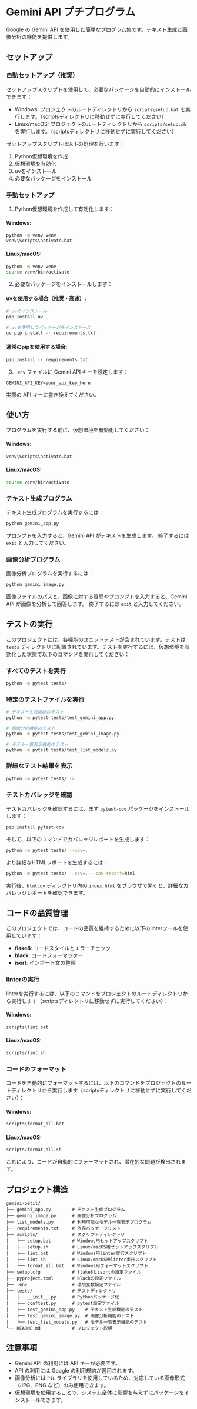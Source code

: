 # Gemini API プチプログラム

Google の Gemini API を使用した簡単なプログラム集です。テキスト生成と画像分析の機能を提供します。

## セットアップ

### 自動セットアップ（推奨）

セットアップスクリプトを使用して、必要なパッケージを自動的にインストールできます：

- Windows: プロジェクトのルートディレクトリから `scripts\setup.bat` を実行します。（scriptsディレクトリに移動せずに実行してください）
- Linux/macOS: プロジェクトのルートディレクトリから `scripts/setup.sh` を実行します。（scriptsディレクトリに移動せずに実行してください）

セットアップスクリプトは以下の処理を行います：
1. Python仮想環境を作成
2. 仮想環境を有効化
3. uvをインストール
4. 必要なパッケージをインストール

### 手動セットアップ

1. Python仮想環境を作成して有効化します：

#### Windows:
```bash
python -m venv venv
venv\Scripts\activate.bat
```

#### Linux/macOS:
```bash
python -m venv venv
source venv/bin/activate
```

2. 必要なパッケージをインストールします：

#### uvを使用する場合（推奨・高速）:

```bash
# uvのインストール
pip install uv

# uvを使用してパッケージをインストール
uv pip install -r requirements.txt
```

#### 通常のpipを使用する場合:

```bash
pip install -r requirements.txt
```

3. `.env` ファイルに Gemini API キーを設定します：

```
GEMINI_API_KEY=your_api_key_here
```

実際の API キーに書き換えてください。

## 使い方

プログラムを実行する前に、仮想環境を有効化してください：

#### Windows:
```bash
venv\Scripts\activate.bat
```

#### Linux/macOS:
```bash
source venv/bin/activate
```

### テキスト生成プログラム

テキスト生成プログラムを実行するには：

```bash
python gemini_app.py
```

プロンプトを入力すると、Gemini API がテキストを生成します。
終了するには `exit` と入力してください。

### 画像分析プログラム

画像分析プログラムを実行するには：

```bash
python gemini_image.py
```

画像ファイルのパスと、画像に対する質問やプロンプトを入力すると、Gemini API が画像を分析して回答します。
終了するには `exit` と入力してください。

## テストの実行

このプロジェクトには、各機能のユニットテストが含まれています。テストは `tests` ディレクトリに配置されています。テストを実行するには、仮想環境を有効化した状態で以下のコマンドを実行してください：

### すべてのテストを実行

```bash
python -m pytest tests/
```

### 特定のテストファイルを実行

```bash
# テキスト生成機能のテスト
python -m pytest tests/test_gemini_app.py

# 画像分析機能のテスト
python -m pytest tests/test_gemini_image.py

# モデル一覧表示機能のテスト
python -m pytest tests/test_list_models.py
```

### 詳細なテスト結果を表示

```bash
python -m pytest tests/ -v
```

### テストカバレッジを確認

テストカバレッジを確認するには、まず `pytest-cov` パッケージをインストールします：

```bash
pip install pytest-cov
```

そして、以下のコマンドでカバレッジレポートを生成します：

```bash
python -m pytest tests/ --cov=.
```

より詳細なHTMLレポートを生成するには：

```bash
python -m pytest tests/ --cov=. --cov-report=html
```

実行後、`htmlcov` ディレクトリ内の `index.html` をブラウザで開くと、詳細なカバレッジレポートを確認できます。

## コードの品質管理

このプロジェクトでは、コードの品質を維持するために以下のlinterツールを使用しています：

- **flake8**: コードスタイルとエラーチェック
- **black**: コードフォーマッター
- **isort**: インポート文の整理

### linterの実行

linterを実行するには、以下のコマンドをプロジェクトのルートディレクトリから実行します（scriptsディレクトリに移動せずに実行してください）：

#### Windows:
```bash
scripts\lint.bat
```

#### Linux/macOS:
```bash
scripts/lint.sh
```

### コードのフォーマット

コードを自動的にフォーマットするには、以下のコマンドをプロジェクトのルートディレクトリから実行します（scriptsディレクトリに移動せずに実行してください）：

#### Windows:
```bash
scripts\format_all.bat
```

#### Linux/macOS:
```bash
scripts/format_all.sh
```

これにより、コードが自動的にフォーマットされ、潜在的な問題が検出されます。

## プロジェクト構造

```
gemini-petit/
├── gemini_app.py        # テキスト生成プログラム
├── gemini_image.py      # 画像分析プログラム
├── list_models.py       # 利用可能なモデル一覧表示プログラム
├── requirements.txt     # 依存パッケージリスト
├── scripts/             # スクリプトディレクトリ
│   ├── setup.bat        # Windows用セットアップスクリプト
│   ├── setup.sh         # Linux/macOS用セットアップスクリプト
│   ├── lint.bat         # Windows用linter実行スクリプト
│   ├── lint.sh          # Linux/macOS用linter実行スクリプト
│   └── format_all.bat   # Windows用フォーマットスクリプト
├── setup.cfg            # flake8とisortの設定ファイル
├── pyproject.toml       # blackの設定ファイル
├── .env                 # 環境変数設定ファイル
├── tests/               # テストディレクトリ
│   ├── __init__.py      # Pythonパッケージ化
│   ├── conftest.py      # pytest設定ファイル
│   ├── test_gemini_app.py    # テキスト生成機能のテスト
│   ├── test_gemini_image.py  # 画像分析機能のテスト
│   └── test_list_models.py   # モデル一覧表示機能のテスト
└── README.md            # プロジェクト説明
```

## 注意事項

- Gemini API の利用には API キーが必要です。
- API の利用には Google の利用規約が適用されます。
- 画像分析には `PIL` ライブラリを使用しているため、対応している画像形式（JPG、PNG など）のみ使用できます。
- 仮想環境を使用することで、システム全体に影響を与えずにパッケージをインストールできます。